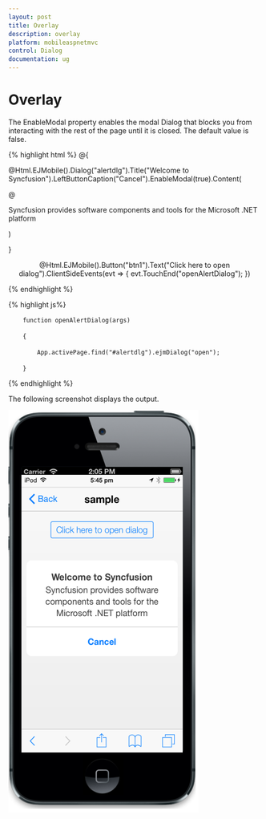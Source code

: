 ```yaml
---
layout: post
title: Overlay
description: overlay
platform: mobileaspnetmvc
control: Dialog
documentation: ug
---
```


# Overlay

The EnableModal property enables the modal Dialog that blocks you from interacting with the rest of the page until it is closed. The default value is false.


{% highlight html %}
@{

@Html.EJMobile().Dialog("alertdlg").Title("Welcome to Syncfusion").LeftButtonCaption("Cancel").EnableModal(true).Content(

@<div>

Syncfusion provides software components and tools for the Microsoft .NET platform

</div>)

}



<div style="text-align: center">

@Html.EJMobile().Button("btn1").Text("Click here to open dialog").ClientSideEvents(evt => { evt.TouchEnd("openAlertDialog"); })

</div>
{% endhighlight %}

{% highlight js%}



        function openAlertDialog(args)

        {

            App.activePage.find("#alertdlg").ejmDialog("open");

        }
{% endhighlight %}


The following screenshot displays the output.

![](Overlay_images/Overlay_img1.png)




